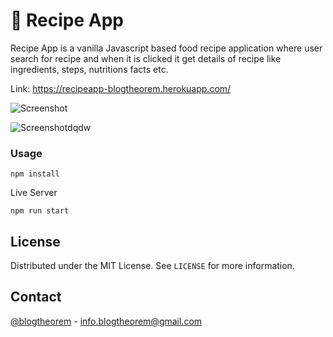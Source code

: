 # 🥗 Recipe App

Recipe App is a vanilla Javascript based food recipe application where user search for recipe and when it is clicked it get details of recipe like ingredients, steps, nutritions facts etc.

Link: https://recipeapp-blogtheorem.herokuapp.com/

![Screenshot](https://user-images.githubusercontent.com/6918020/92938978-d544fb80-f46a-11ea-8313-144a958818b4.png)

![Screenshotdqdw](https://user-images.githubusercontent.com/6918020/92939910-0540ce80-f46c-11ea-9b43-830388df71ed.png)

### Usage

```
npm install
```

Live Server

```
npm run start
```

<!-- LICENSE -->
## License

Distributed under the MIT License. See `LICENSE` for more information.

<!-- CONTACT -->
## Contact

[@blogtheorem](https://www.instagram.com/blogtheorem) - info.blogtheorem@gmail.com
